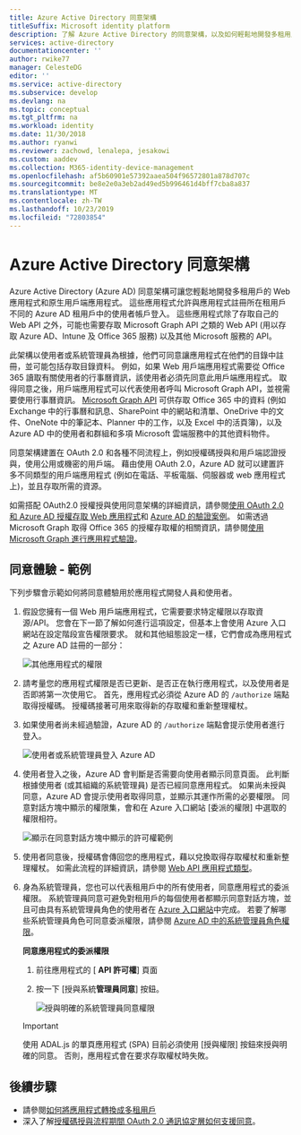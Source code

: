 ```yaml
---
title: Azure Active Directory 同意架構
titleSuffix: Microsoft identity platform
description: 了解 Azure Active Directory 的同意架構，以及如何輕鬆地開發多租用戶的 Web 應用程式和原生用戶端應用程式。
services: active-directory
documentationcenter: ''
author: rwike77
manager: CelesteDG
editor: ''
ms.service: active-directory
ms.subservice: develop
ms.devlang: na
ms.topic: conceptual
ms.tgt_pltfrm: na
ms.workload: identity
ms.date: 11/30/2018
ms.author: ryanwi
ms.reviewer: zachowd, lenalepa, jesakowi
ms.custom: aaddev
ms.collection: M365-identity-device-management
ms.openlocfilehash: af5b60901e57392aaea504f96572801a878d707c
ms.sourcegitcommit: be8e2e0a3eb2ad49ed5b996461d4bff7cba8a837
ms.translationtype: MT
ms.contentlocale: zh-TW
ms.lasthandoff: 10/23/2019
ms.locfileid: "72803854"
---
```

# <a name="azure-active-directory-consent-framework"></a>Azure Active Directory 同意架構

Azure Active Directory (Azure AD) 同意架構可讓您輕鬆地開發多租用戶的 Web 應用程式和原生用戶端應用程式。 這些應用程式允許與應用程式註冊所在租用戶不同的 Azure AD 租用戶中的使用者帳戶登入。 這些應用程式除了存取自己的 Web API 之外，可能也需要存取 Microsoft Graph API 之類的 Web API (用以存取 Azure AD、Intune 及 Office 365 服務) 以及其他 Microsoft 服務的 API。

此架構以使用者或系統管理員為根據，他們可同意讓應用程式在他們的目錄中註冊，並可能包括存取目錄資料。 例如，如果 Web 用戶端應用程式需要從 Office 365 讀取有關使用者的行事曆資訊，該使用者必須先同意此用戶端應用程式。 取得同意之後，用戶端應用程式可以代表使用者呼叫 Microsoft Graph API，並視需要使用行事曆資訊。 [Microsoft Graph API](https://developer.microsoft.com/graph) 可供存取 Office 365 中的資料 (例如 Exchange 中的行事曆和訊息、SharePoint 中的網站和清單、OneDrive 中的文件、OneNote 中的筆記本、Planner 中的工作，以及 Excel 中的活頁簿)，以及 Azure AD 中的使用者和群組和多項 Microsoft 雲端服務中的其他資料物件。

同意架構建置在 OAuth 2.0 和各種不同流程上，例如授權碼授與和用戶端認證授與，使用公用或機密的用戶端。 藉由使用 OAuth 2.0，Azure AD 就可以建置許多不同類型的用戶端應用程式 (例如在電話、平板電腦、伺服器或 web 應用程式上)，並且存取所需的資源。

如需搭配 OAuth2.0 授權授與使用同意架構的詳細資訊，請參閱[使用 OAuth 2.0 和 Azure AD 授權存取 Web 應用程式](v1-protocols-oauth-code.md)和 [Azure AD 的驗證案例](authentication-scenarios.md)。 如需透過 Microsoft Graph 取得 Office 365 的授權存取權的相關資訊，請參閱[使用 Microsoft Graph 進行應用程式驗證](https://developer.microsoft.com/graph/docs/authorization/auth_overview)。

## <a name="consent-experience---an-example"></a>同意體驗 - 範例

下列步驟會示範如何將同意體驗用於應用程式開發人員和使用者。

1. 假設您擁有一個 Web 用戶端應用程式，它需要要求特定權限以存取資源/API。 您會在下一節了解如何進行這項設定，但基本上會使用 Azure 入口網站在設定階段宣告權限要求。 就和其他組態設定一樣，它們會成為應用程式之 Azure AD 註冊的一部分：

    ![其他應用程式的權限](./media/consent-framework/permissions.png)

1. 請考量您的應用程式權限是否已更新、是否正在執行應用程式，以及使用者是否即將第一次使用它。 首先，應用程式必須從 Azure AD 的 `/authorize` 端點取得授權碼。 授權碼接著可用來取得新的存取權和重新整理權杖。

1. 如果使用者尚未經過驗證，Azure AD 的 `/authorize` 端點會提示使用者進行登入。

    ![使用者或系統管理員登入 Azure AD](./media/quickstart-v1-integrate-apps-with-azure-ad/usersignin.png)

1. 使用者登入之後，Azure AD 會判斷是否需要向使用者顯示同意頁面。 此判斷根據使用者 (或其組織的系統管理員) 是否已經同意應用程式。 如果尚未授與同意，Azure AD 會提示使用者取得同意，並顯示其運作所需的必要權限。 同意對話方塊中顯示的權限集，會和在 Azure 入口網站 [委派的權限] 中選取的權限相符。

    ![顯示在同意對話方塊中顯示的許可權範例](./media/quickstart-v1-integrate-apps-with-azure-ad/consent.png)

1. 使用者同意後，授權碼會傳回您的應用程式，藉以兌換取得存取權杖和重新整理權杖。 如需此流程的詳細資訊，請參閱 [Web API 應用程式類型](web-api.md)。

1. 身為系統管理員，您也可以代表租用戶中的所有使用者，同意應用程式的委派權限。 系統管理員同意可避免對租用戶的每個使用者都顯示同意對話方塊，並且可由具有系統管理員角色的使用者在 [Azure 入口網站](https://portal.azure.com)中完成。 若要了解哪些系統管理員角色可同意委派權限，請參閱 [Azure AD 中的系統管理員角色權限](../users-groups-roles/directory-assign-admin-roles.md)。

    **同意應用程式的委派權限**

   1. 前往應用程式的 [ **API 許可權**] 頁面
   1. 按一下 [授與系統**管理員同意**] 按鈕。

      ![授與明確的系統管理員同意權限](./media/consent-framework/grant-consent.png)

   > [!IMPORTANT]
   > 使用 ADAL.js 的單頁應用程式 (SPA) 目前必須使用 [授與權限] 按鈕來授與明確的同意。 否則，應用程式會在要求存取權杖時失敗。

## <a name="next-steps"></a>後續步驟

* 請參閱[如何將應用程式轉換成多租用戶](howto-convert-app-to-be-multi-tenant.md)
* 深入了解[授權碼授與流程期間 OAuth 2.0 通訊協定層如何支援同意](https://docs.microsoft.com/azure/active-directory/develop/active-directory-protocols-oauth-code#request-an-authorization-code)。
